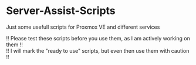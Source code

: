 # Server-Assist-Scripts

Just some usefull scripts for Proxmox VE and different services

!! Please test these scripts before you use them, as I am actively working on them !!<br/>
!! I will mark the "ready to use" scripts, but even then use them with caution !! 
